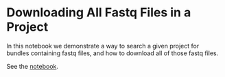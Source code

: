 # Downloading All Fastq Files in a Project

In this notebook we demonstrate a way to search a given project for bundles containing fastq files, and how to
download all of those fastq files.

See the [notebook](download-all-fastq-files.ipynb).
